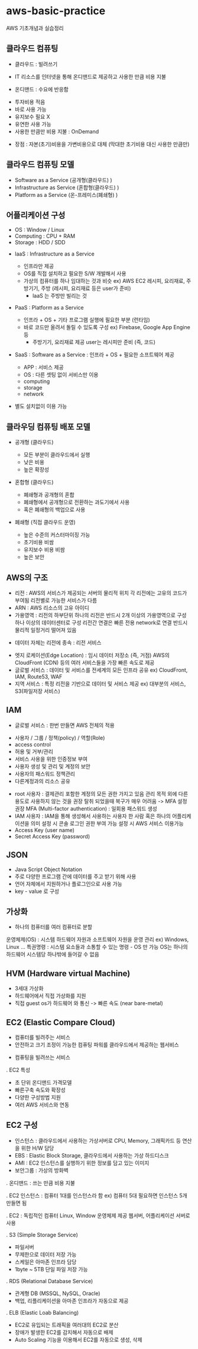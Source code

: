 # aws-basic-practice
AWS 기초개념과 실습정리

## 클라우드 컴퓨팅
* 클라우드 : 빌려쓰기
- IT 리소스를 인터넷을 통해 온디맨드로 제공하고 사용한 만큼 비용 지불
* 온디맨드 : 수요에 반응함
- 투자비용 적음
- 바로 사용 가능
- 유지보수 필요 X
- 유연한 사용 가능
- 사용한 만큼만 비용 지불 : OnDemand
* 장점 : 자본(초기)비용을 가변비용으로 대체 (막대한 초기비용 대신  사용한 만큼만)

## 클라우드 컴퓨팅 모델
- Software as a Service (공개형(클라우드) )
- Infrastructure as Service (혼합형(클라우드) )
- Platform as a Service (온-프레미스(폐쇄형) )

## 어플리케이션 구성
- OS : Window / Linux
- Computing : CPU + RAM
- Storage : HDD / SDD

* laaS : Infrastructure as a Service
  - 인프라만 제공
  - OS를 직접 설치하고 필요한 S/W 개발해서 사용
  - 가상의 컴퓨터를 하나 임대하는 것과 비슷
ex) AWS EC2
    레시피, 요리재료, 주방기기, 주방 (레시피, 요리재료 등은 user가 준비)
    * laaS 는 주방만 빌리는 것

* PaaS : Platform as a Service
  - 인프라 + OS + 기타 프로그램 실행에 필요한 부분 (런타임)
  - 바로 코드만 올려서 돌릴 수 있도록 구성
  ex) Firebase, Google App Engine 등
      * 주방기기, 요리재료 제공
       user는 레시피만 준비 (즉, 코드)

 * SaaS : Software as a Service : 인프라 + OS + 필요한 소프트웨어 제공
   - APP : 서비스 제공
   - OS : 다른 셋팅 없이 서비스만 이용
   - computing
   - storage
   - network
- 별도 설치없이 이용 가능

## 클라우딩 컴퓨팅 배포 모델
- 공개형 (클라우드)
  - 모든 부분이 클라우드에서 실행
  - 낮은 비용
  - 높은 확장성

- 혼합형 (클라우드)
  - 폐쇄형과 공개형의 혼합
  - 폐쇄형에서 공개형으로 전환하는 과도기에서 사용
  - 혹은 폐쇄형의 백업으로 사용
 
- 폐쇄형 (직접 클라우드 운영)
  - 높은 수준의 커스터마이징 가능
  - 초기비용 비쌈
  - 유지보수 비용 비쌈
  - 높은 보안
 
## AWS의 구조
- 리전 : AWS의 서비스가 제공되는 서버의 물리적 위치
         각 리전에는 고유의 코드가 부여됨
         리전별로 가능한 서비스가 다름
- ARN : AWS 리소스의 고유 아이디
- 가용영역 : 리전의 하부단위
             하나의 리전은 반드시 2개 이상의 가용영역으로 구성
             하나 이상의 데이터센터로 구성
             리전간 연결은 빠른 전용 network로 연결
             반드시 물리적 일정거리 떨어져 있음
 * 데이터 자체는 리전에 종속 : 리전 서비스
- 엣지 로케이션(Edge Location) : 임시 데이터 저장소 (즉, 거점)
                  AWS의 CloudFront (CDN) 등의 여러 서비스들을 가장 빠른 속도로 제공
- 글로벌 서비스 : 데이터 및 서비스를 전세계의 모든 인프라 공유
                 ex) CloudFront, IAM, Route53, WAF
- 지역 서비스 : 특정 리전을 기반으로 데이터 및 서비스 제공
               ex) 대부분의 서비스, S3(파일저장 서비스)

## IAM
* 글로벌 서비스 : 한번 만들면 AWS 전체의 적용
- 사용자 / 그룹 / 정책(policy) / 역할(Role)
- access control
- 허용 및 거부/관리
- 서비스 사용을 위한 인증정보 부여
- 사용자 생성 및 관리 및 계정의 보안
- 사용자의 패스워드 정책관리
- 다른계정과의 리소스 공유

* root 사용자 : 결제관리 포함한 계정의 모든 권한 가지고 있음
                관리 목적 외에 다른 용도로 사용하지 않는 것을 권장
                탈취 되었을때 복구가 매우 어려움 -> MFA 설정 권장
                MFA (Multi-factor authentication) : 일회용 패스워드 생성
* IAM 사용자 : IAM을 통해 생성해서 사용하는 사용자
               한 사람 혹은 하나의 어플리케이션을 의미
               설정 시 콘솔 로그인 권한 부여 가능
               설정 시 AWS 서비스 이용가능
* Access Key (user name)
* Secret Access Key (password) 

## JSON
- Java Script Object Notation
- 주로 다양한 프로그램 간에 데이터를 주고 받기 위해 사용
- 언어 자체에서 지원하거나 플로그인으로 사용 가능
- key - value 로 구성

## 가상화
- 하나의 컴퓨터를 여러 컴퓨터로 분할

운영체제(OS) : 시스템 하드웨어 자원과 소프트웨어 자원을 운영 관리
              ex) Windows, Linux ...
특권명령 : 시스템 요소들과 소통할 수 있는 명령 - OS 만 가능
           OS는 하나의 하드웨어 시스템당 하나밖에 들어갈 수 없음

## HVM (Hardware virtual Machine)
- 3세대 가상화
- 하드웨어에서 직접 가상화를 지원
- 직접 guest os가 하드웨어 와 통신 -> 빠른 속도 (near bare-metal)

## EC2 (Elastic Compare Cloud)
- 컴퓨터를 빌려주는 서비스
- 안전하고 크기 조정이 가능한 컴퓨팅 파워를 클라우드에서 제공하는 웹서비스
* 컴퓨팅을 빌려쓰는 서비스

. EC2 특성
 - 초 단위 온디맨드 가격모델
 - 빠른구축 속도와 확장성
 - 다양한 구성방법 지원
 - 여러 AWS 서비스와 연동

## EC2 구성
- 인스턴스 : 클라우드에서 사용하는 가상서버로 CPU, Memory, 그래픽카드 등 연산을 위한 H/W 담당
- EBS : Elastic Block Storage, 클라우드에서 사용하는 가상 하드디스크
- AMI : EC2 인스턴스를 실행하기 위한 정보를 담고 있는 이미지
- 보안그룹 : 가상의 방화벽

. 온디맨드 : 쓰는 만큼 비용 지불

.  EC2 인스턴스 : 컴퓨터 1대를 인스턴스라 함
                 ex) 컴퓨터 5대 필요하면 인스턴스 5개 만들면 됨

. EC2 : 독립적인 컴퓨터
        Linux, Window 운영체제 제공
        웹서버, 어플리케이션 서버로 사용

. S3 (Simple Storage Service)
 - 파일서버
 - 무제한으로 데이터 저장 가능
 - 스케일은 아마존 인프라 담당
 - 1byte ~ 5TB 단일 파일 저장 가능

. RDS (Relational Database Service)
 - 관계형 DB (MSSQL, NySQL, Oracle)
 - 백업, 리플리케이션을 아마존 인프라가 자동으로 제공

. ELB (Elastic Loab Balancing)
 - EC2로 유입되는 트래픽을 여러대의 EC2로 분산
 - 장애가 발생한 EC2를 감지해서 자동으로 배제
 - Auto Scaling 기능을 이용해서 EC2를 자동으로 생성, 삭제
